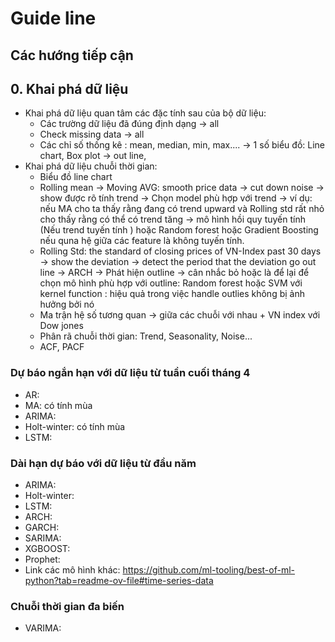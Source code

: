 # Guide line 

## Các hướng tiếp cận 
## 0. Khai phá dữ liệu 
- Khai phá dữ liệu quan tâm các đặc tính sau của bộ dữ liệu:
    + Các trường dữ liệu đã đúng định dạng -> all
    + Check missing data -> all 
    + Các chỉ số thống kê : mean, median, min, max.... 
        -> 1 số biểu đồ: Line chart, Box plot -> out line, 
- Khai phá dữ liệu chuỗi thời gian:
    + Biểu đồ line chart 
    + Rolling mean 
        -> Moving AVG: smooth price data -> cut down noise -> show được rõ tính trend -> Chọn model phù hợp với trend
        -> ví dụ: nếu MA cho ta thấy rằng đang có trend upward và Rolling std rất nhỏ cho thấy rằng có thể có trend tăng -> mô hình hồi quy tuyến tính (Nếu trend tuyến tính ) hoặc Random forest hoặc Gradient Boosting nếu quna hệ giữa các feature là không tuyến tính.
    + Rolling Std: the standard of closing prices of VN-Index past 30 days -> show the deviation 
        -> detect the period that the deviation go out line -> ARCH 
        -> Phát hiện outline -> cân nhắc bỏ hoặc là để lại để chọn mô hình phù hợp với outline: Random forest hoặc SVM với kernel function : hiệu quả trong việc handle outlies không bị ảnh hưởng bởi nó
    + Ma trận hệ số tương quan
        -> giữa các chuỗi với nhau 
            + VN index với Dow jones
    + Phân rã chuỗi thời gian: Trend, Seasonality, Noise...
    + ACF, PACF

### Dự báo ngắn hạn với dữ liệu từ tuần cuối tháng 4 
- AR:  
- MA: có tính mùa 
- ARIMA: 
- Holt-winter: có tính mùa 
- LSTM: 
### Dài hạn dự báo với dữ liệu từ đầu năm
- ARIMA:
- Holt-winter:
- LSTM:
- ARCH:
- GARCH:
- SARIMA:
- XGBOOST:
- Prophet:
- Link các mô hình khác: https://github.com/ml-tooling/best-of-ml-python?tab=readme-ov-file#time-series-data
### Chuỗi thời gian đa biến 
- VARIMA:


